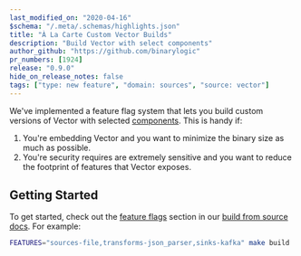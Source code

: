 ```yaml
---
last_modified_on: "2020-04-16"
$schema: "/.meta/.schemas/highlights.json"
title: "À La Carte Custom Vector Builds"
description: "Build Vector with select components"
author_github: "https://github.com/binarylogic"
pr_numbers: [1924]
release: "0.9.0"
hide_on_release_notes: false
tags: ["type: new feature", "domain: sources", "source: vector"]
---
```


We've implemented a feature flag system that lets you build custom versions
of Vector with selected [components][pages.components]. This is handy if:

1. You're embedding Vector and you want to minimize the binary size as much as
   possible.
2. You're security requires are extremely sensitive and you want to reduce
   the footprint of features that Vector exposes.

## Getting Started

To get started, check out the [feature flags][docs.from-source#feature-flags]
section in our [build from source docs][docs.from-source]. For example:

```bash
FEATURES="sources-file,transforms-json_parser,sinks-kafka" make build
```

[docs.from-source#feature-flags]: /docs/setup/installation/manual/from-source/#feature-flags
[docs.from-source]: /docs/setup/installation/manual/from-source/
[pages.components]: /components/

